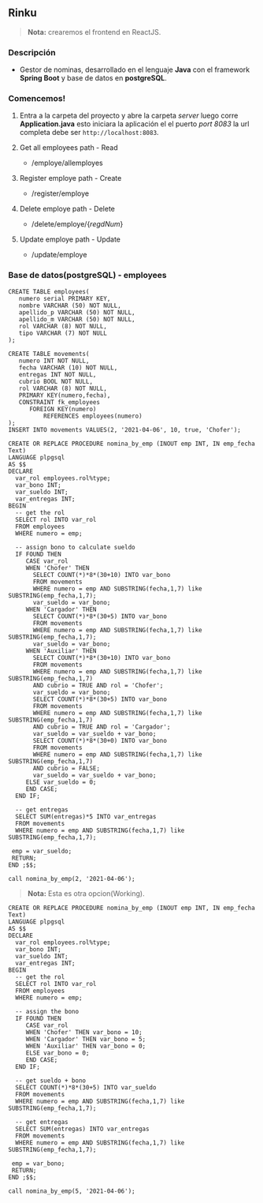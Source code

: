 ## Rinku
> **Nota:** crearemos el frontend en ReactJS.


### Descripción

* Gestor de nominas, desarrollado en el lenguaje **Java** con el framework **Spring Boot** y base de datos en **postgreSQL**.

### Comencemos!
1. Entra a la carpeta del proyecto y abre la carpeta *server* luego corre **Application.java** esto iniciara la aplicación el el puerto *port 8083* la url completa debe ser `http://localhost:8083`.

1. Get all employees path - Read
   - /employe/allemployes
2. Register employe path - Create
   - /register/employe
3. Delete employe path - Delete
   - /delete/employe/{*regdNum*}
4. Update employe path - Update
   - /update/employe

### Base de datos(postgreSQL) - employees
```
CREATE TABLE employees(
   numero serial PRIMARY KEY,
   nombre VARCHAR (50) NOT NULL,
   apellido_p VARCHAR (50) NOT NULL,
   apellido_m VARCHAR (50) NOT NULL,
   rol VARCHAR (8) NOT NULL,
   tipo VARCHAR (7) NOT NULL
);
```

```
CREATE TABLE movements(
   numero INT NOT NULL,
   fecha VARCHAR (10) NOT NULL,
   entregas INT NOT NULL,
   cubrio BOOL NOT NULL,
   rol VARCHAR (8) NOT NULL,
   PRIMARY KEY(numero,fecha),
   CONSTRAINT fk_employees
      FOREIGN KEY(numero) 
	      REFERENCES employees(numero)
);
INSERT INTO movements VALUES(2, '2021-04-06', 10, true, 'Chofer');
```

```
CREATE OR REPLACE PROCEDURE nomina_by_emp (INOUT emp INT, IN emp_fecha Text)
LANGUAGE plpgsql 
AS $$
DECLARE 
  var_rol employees.rol%type;
  var_bono INT;
  var_sueldo INT;
  var_entregas INT;
BEGIN
  -- get the rol
  SELECT rol INTO var_rol
  FROM employees 
  WHERE numero = emp;
  
  -- assign bono to calculate sueldo
  IF FOUND THEN
     CASE var_rol
	 WHEN 'Chofer' THEN 
       SELECT COUNT(*)*8*(30+10) INTO var_bono
       FROM movements 
       WHERE numero = emp AND SUBSTRING(fecha,1,7) like SUBSTRING(emp_fecha,1,7);
	   var_sueldo = var_bono;
	 WHEN 'Cargador' THEN 
       SELECT COUNT(*)*8*(30+5) INTO var_bono
       FROM movements 
       WHERE numero = emp AND SUBSTRING(fecha,1,7) like SUBSTRING(emp_fecha,1,7);
	   var_sueldo = var_bono;
	 WHEN 'Auxiliar' THEN 
	   SELECT COUNT(*)*8*(30+10) INTO var_bono
	   FROM movements 
       WHERE numero = emp AND SUBSTRING(fecha,1,7) like SUBSTRING(emp_fecha,1,7) 
	   AND cubrio = TRUE AND rol = 'Chofer';
	   var_sueldo = var_bono;
	   SELECT COUNT(*)*8*(30+5) INTO var_bono
	   FROM movements 
       WHERE numero = emp AND SUBSTRING(fecha,1,7) like SUBSTRING(emp_fecha,1,7) 
	   AND cubrio = TRUE AND rol = 'Cargador';
	   var_sueldo = var_sueldo + var_bono;
	   SELECT COUNT(*)*8*(30+0) INTO var_bono
	   FROM movements 
       WHERE numero = emp AND SUBSTRING(fecha,1,7) like SUBSTRING(emp_fecha,1,7) 
	   AND cubrio = FALSE;
	   var_sueldo = var_sueldo + var_bono;
	 ELSE var_sueldo = 0;
	 END CASE;
  END IF;
  
  -- get entregas
  SELECT SUM(entregas)*5 INTO var_entregas
  FROM movements 
  WHERE numero = emp AND SUBSTRING(fecha,1,7) like SUBSTRING(emp_fecha,1,7);
  
 emp = var_sueldo;
 RETURN;
END ;$$;

call nomina_by_emp(2, '2021-04-06');
```

> **Nota:** Esta es otra opcion(Working).
```
CREATE OR REPLACE PROCEDURE nomina_by_emp (INOUT emp INT, IN emp_fecha Text)
LANGUAGE plpgsql 
AS $$
DECLARE 
  var_rol employees.rol%type;
  var_bono INT;
  var_sueldo INT;
  var_entregas INT;
BEGIN
  -- get the rol
  SELECT rol INTO var_rol
  FROM employees 
  WHERE numero = emp;
  
  -- assign the bono
  IF FOUND THEN
     CASE var_rol
	 WHEN 'Chofer' THEN var_bono = 10;
	 WHEN 'Cargador' THEN var_bono = 5;
	 WHEN 'Auxiliar' THEN var_bono = 0;
	 ELSE var_bono = 0;
	 END CASE;
  END IF;
  
  -- get sueldo + bono
  SELECT COUNT(*)*8*(30+5) INTO var_sueldo
  FROM movements 
  WHERE numero = emp AND SUBSTRING(fecha,1,7) like SUBSTRING(emp_fecha,1,7);
  
  -- get entregas
  SELECT SUM(entregas) INTO var_entregas
  FROM movements 
  WHERE numero = emp AND SUBSTRING(fecha,1,7) like SUBSTRING(emp_fecha,1,7);
  
 emp = var_bono;
 RETURN;
END ;$$;

call nomina_by_emp(5, '2021-04-06');
```